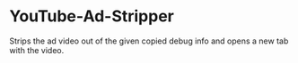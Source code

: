 # YouTube-Ad-Stripper
Strips the ad video out of the given copied debug info and opens a new tab with the video.

